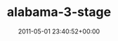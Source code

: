 ---
title:		"alabama-3-stage"
type:		"photos"
mediatype:		"upload"
description:		"TBC"
date:		"2011-05-01 23:40:52+00:00"
album:		"music"
filename:		"alabama-3-stage.md"
series:		""
cl_public_id:		"music/alabama-3-stage"
cl_version:		1497004838
format:		"tiff"
bytes:		5315936
width:		2560
height:		1440
colours:
- "#232323"
- "#848484"
- "#D1D0D0"
- "#7D7D7C"
exposure_mode:		"Manual"
program:		"Manual"
aperture:		"5.0"
focal_length:		"18.0 mm"
iso:		"4000"
shutter_speed:		"1/50"
metering:		"Multi-segment"
flash:		"Off, Did not fire"
white_balance:		"Custom"
colour_temp:		"3450"
has_crop:		"false"
orientation:		"Horizontal (normal)"
camera_model:		"NIKON D7000"
lens_info:		"18-200mm f/3.5-5.6"
artist:		"No artist info"
x_resolution:		"300"
y_resolution:		"300"
---